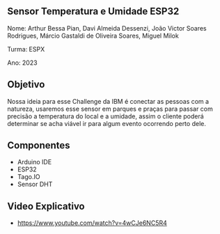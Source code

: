 ## Sensor Temperatura e Umidade ESP32

Nome: Arthur Bessa Pian, Davi Almeida Dessenzi, João Victor Soares Rodrigues, Márcio Gastaldi de Oliveira Soares, Miguel Milok

Turma: ESPX

Ano: 2023

## Objetivo
  Nossa ideia para esse Challenge da IBM é conectar as pessoas com a natureza, usaremos esse sensor em parques e praças para passar com precisão a temperatura do local e a umidade, assim o cliente poderá determinar se acha viável ir para algum evento ocorrendo perto dele.
   
## Componentes
   - Arduino IDE
   - ESP32
   - Tago.IO
   - Sensor DHT

## Video Explicativo
   - https://www.youtube.com/watch?v=4wCJe6NC5R4
